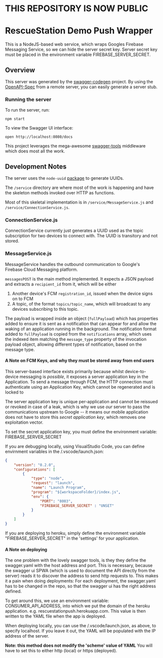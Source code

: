 # THIS REPOSITORY IS NOW PUBLIC

# RescueStation Demo Push Wrapper
This is a NodeJS-based web service, which wraps Googles Firebase Messaging Service, so we can hide the server secret key.
Server secret key must be placed in the environment variable FIREBASE_SERVER_SECRET.

## Overview
This server was generated by the [swagger-codegen](https://github.com/swagger-api/swagger-codegen) project.  By using the [OpenAPI-Spec](https://github.com/OAI/OpenAPI-Specification) from a remote server, you can easily generate a server stub.

### Running the server
To run the server, run:

```
npm start
```

To view the Swagger UI interface:

```
open http://localhost:8080/docs
```

This project leverages the mega-awesome [swagger-tools](https://github.com/apigee-127/swagger-tools) middleware which does most all the work.

## Development Notes

The server uses the `node-uuid` [package](https://github.com/broofa/node-uuid) to generate UUIDs.

The `/service` directory are where most of the work is happening and have the skeleton methods invoked over HTTP as functions.

Most of this skeletal implementation is in `/service/MessageService.js` and `/service/ConnectionService.js`. 

### ConnectionService.js

ConnectionService currently just generates a UUID used as the topic subscription for two devices to connect with. The UUID is transitory and not stored.

### MessageService.js

MessageService handles the outbound communication to Google's Firebase Cloud Messaging platform.

`messagesPOST` is the main method implemented. It expects a JSON payload and extracts a `recipient_id` from it, which will be either

1. Another device's FCM `registration_id`, issued when the device signs on to FCM
2. A topic, of the format `topics/topic_name`, which will broadcast to any devices subscribing to this topic.

The payload is wrapped inside an object (`fullPayload`) which has properties added to ensure it is sent as a notification that can appear for and allow the waking of an application running in the background. The notification format added to `fullPayload` is copied from the `notifications` array, which uses the indexed item matching the `message_type` property of the invocation payload object, allowing different types of notification, based on the message type.

#### A Note on FCM Keys, and why they must be stored away from end users

This server-based interface exists primarily because whilst device-to-device messaging is *possible*, it exposes a server application key in the Application. To send a message through FCM, the HTTP connection must authenticate using an Application Key, which cannot be regenerated and is locked to 

The server application key is unique per-application and cannot be reissued or revoked in case of a leak, which is why we use *our* server to pass the communications upstream to Google -- it means our mobile application does not have to store this *secret application key*, which removes one exploitation vector.  

To set the secret application key, you must define the environment variable: FIREBASE_SERVER_SECRET

If you are debugging locally, using VisualStudio Code, you can define envirnment variables in the /.vscode/launch.json:

```json
{
    "version": "0.2.0",
    "configurations": [
        {
            "type": "node",
            "request": "launch",
            "name": "Launch Program",
            "program": "${workspaceFolder}/index.js",
            "env": {
                "PORT": "8003",
                "FIREBASE_SERVER_SECRET" : "UNSET"
            } 
        }
    ]
}
```

If you are deploying to heroku, simply define the environment variable "FIREBASE_SERVER_SECRET" in the 'settings' for your application.


#### A Note on deploying
The one problem with the lovely swagger tools, is they they define the swagger.yaml with the host address and port. This is necessary, because the swagger ui SPWA (which is used to document the API directly from the server) reads it to discover the address to send http requests to. This makes it a pain when doing deployments: For each deployment, the swagger.yaml has to be changed in the repo, so that the swagger ui has the right address defined.

To get around this, we use an environment variable: CONSUMER_API_ADDRESS, into which we put the domain of the heroku application. e.g. rescuestationpush.herokuapp.com. This value is then written to the YAML file when the app is deployed.

When deploying locally, you can use the /.vscode/launch.json, as above, to specify localhost. If you leave it out, the YAML will be populated with the IP address of the server. 

**Note: this method does not modify the 'scheme' value of YAML** You will have to set this to either http (local) or https (deployed).









